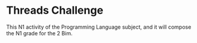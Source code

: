 # Threads Challenge
This N1 activity of the Programming Language subject, and it will compose the N1 grade for the 2 Bim.
